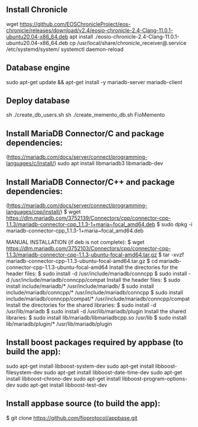 ## Install Chronicle
wget https://github.com/EOSChronicleProject/eos-chronicle/releases/download/v2.4/eosio-chronicle-2.4-Clang-11.0.1-ubuntu20.04-x86_64.deb
apt install ./eosio-chronicle-2.4-Clang-11.0.1-ubuntu20.04-x86_64.deb
cp /usr/local/share/chronicle_receiver\@.service /etc/systemd/system/
systemctl daemon-reload


## Database engine
sudo apt-get update && apt-get install -y mariadb-server mariadb-client


## Deploy database
sh ./create_db_users.sh
sh ./create_memento_db.sh FioMemento


## Install MariaDB Connector/C and package dependencies:
(https://mariadb.com/docs/server/connect/programming-languages/c/install/)
sudo apt install libmariadb3 libmariadb-dev


## Install MariaDB Connector/C++ and package dependencies:
(https://mariadb.com/docs/server/connect/programming-languages/cpp/install/)
$ wget https://dlm.mariadb.com/3752139/Connectors/cpp/connector-cpp-1.1.3/mariadb-connector-cpp_1.1.3-1+maria~focal_amd64.deb
$ sudo dpkg -i mariadb-connector-cpp_1.1.3-1+maria~focal_amd64.deb

MANUAL INSTALLATION (if deb is not complete):
$ wget https://dlm.mariadb.com/3752103/Connectors/cpp/connector-cpp-1.1.3/mariadb-connector-cpp-1.1.3-ubuntu-focal-amd64.tar.gz
$ tar -xvzf mariadb-connector-cpp-1.1.3-ubuntu-focal-amd64.tar.gz
$ cd mariadb-connector-cpp-1.1.3-ubuntu-focal-amd64
Install the directories for the header files:
$ sudo install -d /usr/include/mariadb/conncpp
$ sudo install -d /usr/include/mariadb/conncpp/compat
Install the header files:
$ sudo install include/mariadb/* /usr/include/mariadb/
$ sudo install include/mariadb/conncpp/* /usr/include/mariadb/conncpp
$ sudo install include/mariadb/conncpp/compat/* /usr/include/mariadb/conncpp/compat
Install the directories for the shared libraries:
$ sudo install -d /usr/lib/mariadb
$ sudo install -d /usr/lib/mariadb/plugin
Install the shared libraries:
$ sudo install lib/mariadb/libmariadbcpp.so /usr/lib
$ sudo install lib/mariadb/plugin/* /usr/lib/mariadb/plugin


## Install boost packages required by appbase (to build the app):
sudo apt-get install libboost-system-dev
sudo apt-get install libboost-filesystem-dev
sudo apt-get install libboost-date-time-dev
sudo apt-get install libboost-chrono-dev
sudo apt-get install libboost-program-options-dev
sudo apt-get install libboost-test-dev


## Install appbase source (to build the app):
$ git clone https://github.com/fioprotocol/appbase.git


